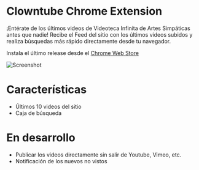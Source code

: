 # Clowntube Chrome Extension
¡Entérate de los últimos videos de Videoteca Infinita de Artes Simpáticas antes que nadie! Recibe el Feed del sitio con los últimos videos subidos y realiza búsquedas más rápido directamente desde tu navegador.

Instala el último release desde el [Chrome Web Store](https://chrome.google.com/webstore/detail/clowntube/hclphgckmgbdfncancceojemgmjodblp)

![Screenshot](https://lh3.googleusercontent.com/fO0LieBlQkRx4g1talbu5PSQLXVKBvoiY-xBJoEMaX_X_haR7fO5RXRoBUiB0D-brhdpAj8N=s640-h400-e365-rw)

# Características 
+ Últimos 10 videos del sitio
+ Caja de búsqueda

# En desarrollo
+ Publicar los videos directamente sin salir de Youtube, Vimeo, etc.
+ Notificación de los nuevos no vistos